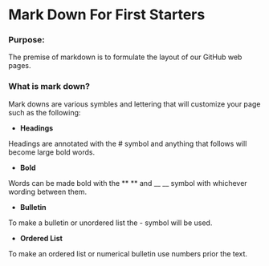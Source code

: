 # Mark Down For First Starters

### Purpose:
The premise of markdown is to formulate the layout of our GitHub web pages.

### What is mark down?
Mark downs are various symbles and lettering that will customize your page such as the following:

- **Headings**  

Headings are annotated with the # symbol and anything that follows will become large bold words.

- **Bold**

Words can be made bold with the ** ** and __ __ symbol with whichever wording between them.

- **Bulletin**

To make a bulletin or unordered list the - symbol will be used.

- **Ordered List**

To make an ordered list or numerical bulletin use numbers prior the text.
